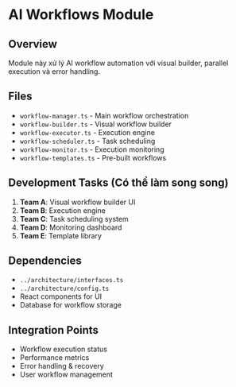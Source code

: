 # AI Workflows Module

## Overview
Module này xử lý AI workflow automation với visual builder, parallel execution và error handling.

## Files
- `workflow-manager.ts` - Main workflow orchestration
- `workflow-builder.ts` - Visual workflow builder
- `workflow-executor.ts` - Execution engine
- `workflow-scheduler.ts` - Task scheduling
- `workflow-monitor.ts` - Execution monitoring
- `workflow-templates.ts` - Pre-built workflows

## Development Tasks (Có thể làm song song)
1. **Team A**: Visual workflow builder UI
2. **Team B**: Execution engine
3. **Team C**: Task scheduling system
4. **Team D**: Monitoring dashboard
5. **Team E**: Template library

## Dependencies
- `../architecture/interfaces.ts`
- `../architecture/config.ts`
- React components for UI
- Database for workflow storage

## Integration Points
- Workflow execution status
- Performance metrics
- Error handling & recovery
- User workflow management